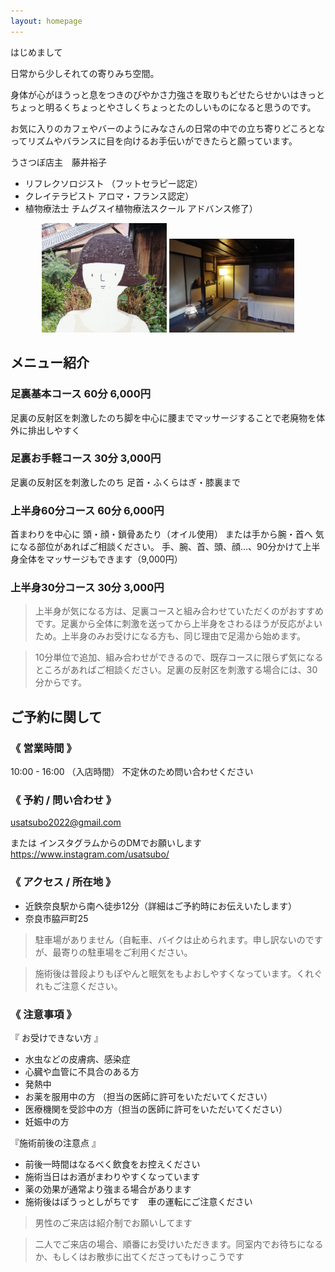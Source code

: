 ```yaml
---
layout: homepage
---
```


はじめまして

日常から少しそれての寄りみち空間。

身体が心がほうっと息をつきのびやかさ力強さを取りもどせたらせかいはきっとちょっと明るくちょっとやさしくちょっとたのしいものになると思うのです。

お気に入りのカフェやバーのようにみなさんの日常の中での立ち寄りどころとなってリズムやバランスに目を向けるお手伝いができたらと願っています。

うさつぼ店主　藤井裕子

- リフレクソロジスト
 （フットセラピー認定）
- クレイテラピスト
  アロマ・フランス認定）
- 植物療法士
  チムグスイ植物療法スクール アドバンス修了）

<center>
<img src="assets/img/bonhomme.jpg" width="200" >  <img src="assets/img/interieur.jpg" width="200" >
</center>


## メニュー紹介

### 足裏基本コース 60分 6,000円

足裏の反射区を刺激したのち脚を中心に腰までマッサージすることで老廃物を体外に排出しやすく

### 足裏お手軽コース 30分 3,000円

足裏の反射区を刺激したのち 足首・ふくらはぎ・膝裏まで
 
### 上半身60分コース 60分 6,000円

首まわりを中心に 頭・顔・鎖骨あたり（オイル使用）
または手から腕・首へ
気になる部位があればご相談ください。
手、腕、首、頭、顔...、90分かけて上半身全体をマッサージもできます（9,000円）

### 上半身30分コース 30分 3,000円

> 上半身が気になる方は、足裏コースと組み合わせていただくのがおすすめです。足裏から全体に刺激を送ってから上半身をさわるほうが反応がよいため。上半身のみお受けになる方も、同じ理由で足湯から始めます。

> 10分単位で追加、組み合わせができるので、既存コースに限らず気になるところがあればご相談ください。足裏の反射区を刺激する場合には、30分からです。


## ご予約に関して

### 《 営業時間 》

10:00 - 16:00 （入店時間）
不定休のため問い合わせください

### 《 予約 / 問い合わせ 》

usatsubo2022@gmail.com

または インスタグラムからのDMでお願いします 
https://www.instagram.com/usatsubo/

### 《 アクセス / 所在地 》

- 近鉄奈良駅から南へ徒歩12分（詳細はご予約時にお伝えいたします）
- 奈良市脇戸町25

> 駐車場がありません（自転車、バイクは止められます。申し訳ないのですが、最寄りの駐車場をご利用ください。


> 施術後は普段よりもぽやんと眠気をもよおしやすくなっています。くれぐれもご注意ください。

### 《 注意事項 》

『 お受けできない方 』
 - 水虫などの皮膚病、感染症
 - 心臓や血管に不具合のある方
 - 発熱中
 - お薬を服用中の方 （担当の医師に許可をいただいてください）
 - 医療機関を受診中の方（担当の医師に許可をいただいてください）
 - 妊娠中の方

『施術前後の注意点 』
 - 前後一時間はなるべく飲食をお控えください
 - 施術当日はお酒がまわりやすくなっています
 - 薬の効果が通常より強まる場合があります
 - 施術後はぽうっとしがちです　車の運転にご注意ください


> 男性のご来店は紹介制でお願いしてます
   
> 二人でご来店の場合、順番にお受けいただきます。同室内でお待ちになるか、もしくはお散歩に出てくださってもけっこうです

